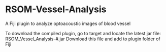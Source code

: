 # RSOM-Vessel-Analysis
A Fiji plugin to analyze optoacoustic images of blood vessel

To download the compiled plugin, go to target and locate the latest jar file:
RSOM_Vessel_Analysis-#.jar
Download this file and add to plugin folder of Fiji
